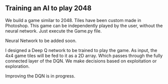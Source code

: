 ## Training an AI to play 2048

We build a game similar to 2048. Tiles have been custom made in Photoshop.
This game can be independently played by the user, without the neural network.
Just execute the Game.py file.

Neural Network to be added soon.

I designed a Deep Q network to be trained to play the game. As input, the 4x4 game tiles will be fed to it as a 2D array.
Which passes through the fully connected layer of the DQN. We make decisions based on exploitation or exploration. 

Improving the DQN is in progress.
